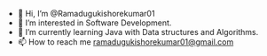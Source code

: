 - 👋 Hi, I’m @Ramadugukishorekumar01
- 👀 I’m interested in Software Development.
- 🌱 I’m currently learning Java with Data structures and Algorithms.
- 📫 How to reach me ramadugukishorekumar01@gmail.com

<!---
Ramadugukishorekumar01/Ramadugukishorekumar01 is a ✨ special ✨ repository because its `README.md` (this file) appears on your GitHub profile.
You can click the Preview link to take a look at your changes.
--->
